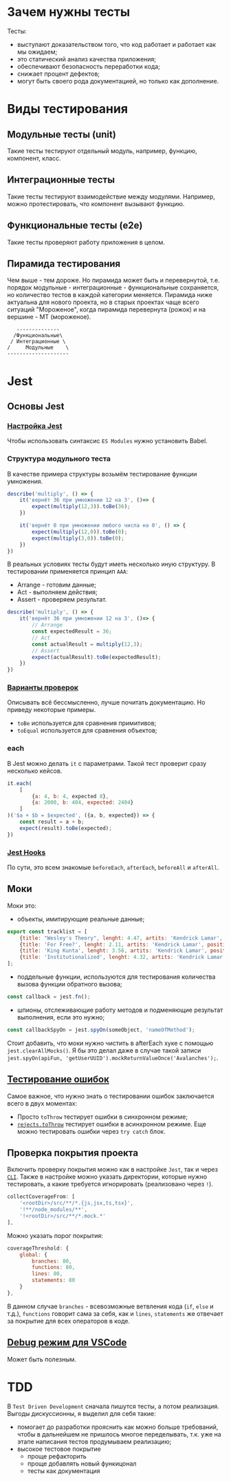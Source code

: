 # Зачем нужны тесты
Тесты:
- выступают доказательством того, что код работает и работает как мы ожидаем;
- это статический анализ качества приложения;
- обеспечивают безопасность переработки кода;
- снижает процент дефектов;
- могут быть своего рода документацией, но только как дополнение.
# Виды тестирования
## Модульные тесты (unit)
Такие тесты тестируют отдельный модуль, например, функцию, компонент, класс.
## Интеграционные тесты
Такие тесты тестируют взаимодействие между модулями. Например, можно протестировать, что компонент вызывают функцию.
## Функциональные тесты (e2e)
 Такие тесты проверяют работу приложения в целом.
## Пирамида тестирования
Чем выше - тем дороже. Но пирамида может быть и перевернутой, т.е. порядок модульные - интеграционные - функциональные сохраняется, но количество тестов в каждой категории меняется.
Пирамида ниже актуальна для нового проекта, но в старых проектах чаще всего ситуаций "Мороженое", когда пирамида перевернута (рожок) и на вершине  - МТ (мороженое).
```
   --------------
  /Функциональные\
 / Интеграционные \
/     Модульные    \
--------------------
```
# Jest
## Основы Jest
### [Настройка Jest](https://jestjs.io/docs/getting-started)
Чтобы использовать синтаксис `ES Modules` нужно установить Babel.
### Структура модульного теста
В качестве примера структуры возьмём тестирование функции умножения.
```js
describe('multiply', () => {
	it('вернёт 36 при умножении 12 на 3', ()=> {
		expect(multiply(12,3)).toBe(36);
	})

	it('вернёт 0 при умножении любого числа на 0', () => {
		expect(multiply(12,0)).toBe(0);
		expect(multiply(3,0)).toBe(0);
	})
})
```
В реальных условиях тесты будут иметь несколько иную структуру. В тестировании применяется принцип `AAA`:
- Arrange - готовим данные;
- Act - выполняем действия;
- Assert - проверяем результат.
```js
describe('multiply', () => {
	it('вернёт 36 при умножении 12 на 3', ()=> {
		// Arrange
		const expectedResult = 36;
		// Act
		const actualResult = multiply(12,3);
		// Assert
		expect(actualResult).toBe(expectedResult);
	})
})
```
### [Варианты проверок](https://jestjs.io/docs/expect)
Описывать всё бессмысленно, лучше почитать документацию. Но приведу некоторые примеры.
- `toBe` используется для сравнения примитивов;
- `toEqual` используется для сравнения объектов;
### each
В Jest можно делать `it` с параметрами. Такой тест проверит сразу несколько кейсов.
```js
it.each(
	[
		{a: 4, b: 4, expected 8},
		{a: 2000, b: 404, expected: 2404}
	]
)('$a + $b = $expected', ({a, b, expected}) => {
	const result = a + b;
	expect(result).toBe(expected);
})
```
### [Jest Hooks](https://jestjs.io/docs/setup-teardown)
По сути, это всем знакомые `beforeEach`, `afterEach`, `beforeAll` и `afterAll`.
## Моки
Моки это:
- объекты, имитирующие реальные данные;
```js
export const tracklist = [
	{title: "Wesley's Theory", lenght: 4.47, artits: 'Kendrick Lamar', position: 1},
	{title: 'For Free?', lenght: 2.11, artits: 'Kendrick Lamar', position: 2},
	{title: 'King Kunta', lenght: 3.56, artits: 'Kendrick Lamar', position: 3},
	{title: 'Institutionalized', lenght: 4.32, artits: 'Kendrick Lamar', position: 4}
];
```
- поддельные функции, используются для тестирования количества вызова функции обратного вызова;
```js
const callback = jest.fn();
```
- шпионы, отслеживающие работу методов и подменяющие результат выполнения, если это нужно;
```js
const callbackSpyOn = jest.spyOn(someObject, 'nameOfMethod');
```
Стоит добавить, что моки нужно чистить в afterEach хуке с помощью `jest.clearAllMocks()`. Я бы это делал даже в случае такой записи `jest.spyOn(apiFun, 'getUserUUID').mockReturnValueOnce('Avalanches');`.
## [Тестирование ошибок](https://jestjs.io/docs/expect#tothrowerror)
Самое важное, что нужно знать о тестировании ошибок заключается всего в двух моментах:
- Просто `toThrow` тестирует ошибки в синхронном режиме;
- [`rejects.toThrow`](https://jestjs.io/docs/expect#rejects) тестирует ошибки в асинхронном режиме.
Еще можно тестировать ошибки через `try catch` блок.
## Проверка покрытия проекта
Включить проверку покрытия можно как в настройке `Jest`, так и через [`CLI`](https://jestjs.io/docs/cli#--coverageboolean).
Также в настройке можно указать директории, которые нужно тестировать, а какие требуется игнорировать (реализовано через `!`).
```js
collectCoverageFrom: [
	'<rootDir>/src/**/*.{js,jsx,ts,tsx}',
	'!**/node_modules/**',
	'!<rootDir>/src/**/*.mock.*'
],
```
Можно указать порог покрытия:
```js
coverageThreshold: {
	global: {
		branches: 80,
		functions: 80,
		lines: 80,
		statements: 80
	}
},
```
В данном случае `branches` - всевозможные ветвления кода (`if`, `else` и т.д.), `functions` говорит сама за себя, как и `lines`, `statements` же отвечает за покрытие для всех операторов в коде.
## [Debug режим для VSCode](https://github.com/microsoft/vscode-recipes/tree/main/debugging-jest-tests)
Может быть полезным.
# TDD
В `Test Driven Development` сначала пишутся тесты, а потом реализация.
Выгоды дискуссионны, я выделил для себя такие:
- помогает до разработки прояснить как можно больше требований, чтобы в дальнейшем не пришлось многое переделывать, т.к. уже на этапе написания тестов продумываем реализацию;
- высокое тестовое покрытие
	- проще рефакторить
	- проще добавлять новый функицонал
	- тесты как документация
